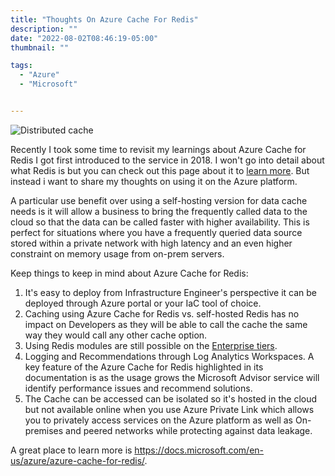 ```yaml
---
title: "Thoughts On Azure Cache For Redis"
description: ""
date: "2022-08-02T08:46:19-05:00"
thumbnail: ""

tags:
  - "Azure"
  - "Microsoft"


---
```


![Distributed cache](https://azurecomcdn.azureedge.net/cvt-0575bb7a1cf68c8dbe5697224d85b9818047b8965b5b42e076e5aee4946f7128/images/page/services/cache/distributed-cache.png)

Recently I took some time to revisit my learnings about Azure Cache for Redis I got first introduced to the service in 2018. I won't go into detail about what Redis is but you can check out this page about it to [learn more](https://redis.io/docs/about/). But instead i want to share my thoughts on using it on the Azure platform.

A particular use benefit over using a self-hosting version for data cache needs is it will allow a business to bring the frequently called data to the cloud so that the data can be called faster with higher availability. This is perfect for situations where you have a frequently queried data source stored within a private network with high latency and an even higher constraint on memory usage from on-prem servers.

Keep things to keep in mind about Azure Cache for Redis:

1. It's easy to deploy from Infrastructure Engineer's perspective it can be deployed through Azure portal or your IaC tool of choice.
2. Caching using Azure Cache for Redis vs. self-hosted Redis has no impact on Developers as they will be able to call the cache the same way they would call any other cache option.
3. Using Redis modules are still possible on the [Enterprise tiers](https://docs.microsoft.com/en-us/azure/azure-cache-for-redis/cache-overview#service-tiers).
4. Logging and Recommendations through Log Analytics Workspaces. A key feature of the Azure Cache for Redis highlighted in its documentation is as the usage grows the Microsoft Advisor service will identify performance issues and recommend solutions.
5. The Cache can be accessed can be isolated so it's hosted in the cloud but not available online when you use Azure Private Link which allows you to privately access services on the Azure platform as well as On-premises and peered networks while protecting against data leakage.

A great place to learn more is https://docs.microsoft.com/en-us/azure/azure-cache-for-redis/.